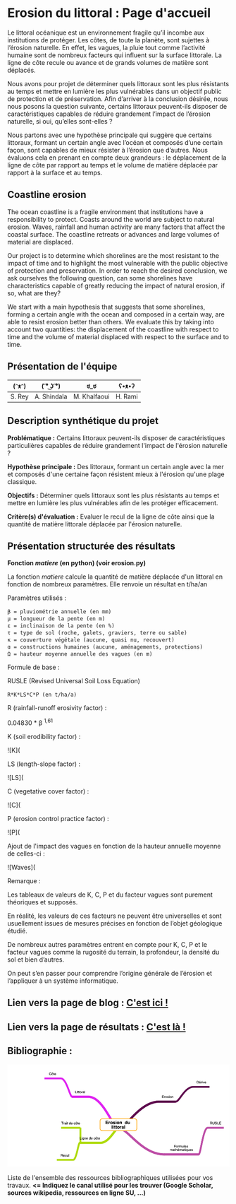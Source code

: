 # Erosion du littoral : Page d'accueil

Le littoral océanique est un environnement fragile qu’il incombe aux institutions de protéger.
Les côtes, de toute la planète, sont sujettes à l’érosion naturelle.
En effet, les vagues, la pluie tout comme l’activité humaine sont de nombreux facteurs qui influent sur la surface littorale.
La ligne de côte recule ou avance et de grands volumes de matière sont déplacés.

Nous avons pour projet de déterminer quels littoraux sont les plus résistants au temps et mettre en lumière les plus vulnérables dans un objectif public de protection et de préservation.
Afin d’arriver à la conclusion désirée, nous nous posons la question suivante, certains littoraux peuvent-ils disposer de caractéristiques capables de réduire grandement l’impact de l’érosion naturelle, si oui, qu’elles sont-elles ?

Nous partons avec une hypothèse principale qui suggère que certains littoraux, formant un certain angle avec l’océan et composés d’une certain façon, sont capables de mieux résister à l’érosion que d’autres.
Nous évaluons cela en prenant en compte deux  grandeurs : le déplacement de la ligne de côte par rapport au temps et le volume de matière déplacée par rapport à la surface et au temps.

## Coastline erosion

The ocean coastline is a fragile environment that institutions have a responsibility to protect.
Coasts around the world are subject to natural erosion.
Waves, rainfall and human activity are many factors that affect the coastal surface.
The coastline retreats or advances and large volumes of material are displaced.

Our project is to determine which shorelines are the most resistant to the impact of time and to highlight the most vulnerable with the public objective of protection and preservation.
In order to reach the desired conclusion, we ask ourselves the following question, can some shorelines have characteristics capable of greatly reducing the impact of natural erosion, if so, what are they?

We start with a main hypothesis that suggests that some shorelines, forming a certain angle with the ocean and composed in a certain way, are able to resist erosion better than others.
We evaluate this by taking into account two quantities: the displacement of the coastline with respect to time and the volume of material displaced with respect to the surface and to time.

## Présentation de l'équipe

|(ᵔᴥᵔ)|( ͡° ͜ʖ ͡°)|ಠ_ಠ|ʕ•ᴥ•ʔ|
|--|--|--|--|
| S. Rey | A. Shindala | M. Khalfaoui | H. Rami |


## Description synthétique du projet

**Problématique :** Certains littoraux peuvent-ils disposer de caractéristiques particulières capables de réduire grandement l'impact de l'érosion naturelle ? 

**Hypothèse principale :** Des littoraux, formant un certain angle avec la mer et composés d'une certaine façon résistent mieux à l'érosion qu'une plage classique.

**Objectifs :** Déterminer quels littoraux sont les plus résistants au temps et mettre en lumière les plus vulnérables afin de les protéger efficacement.

**Critère(s) d'évaluation :** Evaluer le recul de la ligne de côte ainsi que la quantité de matière littorale déplacée par l'érosion naturelle.

## Présentation structurée des résultats

**Fonction *matiere* (en python) (voir erosion.py)**

La fonction *matiere* calcule la quantité de matière déplacée d'un littoral en fonction de nombreux paramètres. Elle renvoie un résultat en t/ha/an

Paramètres utilisés :

	β = pluviométrie annuelle (en mm)
	μ = longueur de la pente (en m)
	ε = inclinaison de la pente (en %)
	τ = type de sol (roche, galets, graviers, terre ou sable)
	κ = couverture végétale (aucune, quasi nu, recouvert)
	ɑ = constructions humaines (aucune, aménagements, protections)
	Ω = hauteur moyenne annuelle des vagues (en m)

Formule de base :

  RUSLE (Revised Universal Soil Loss Equation)

	R*K*LS*C*P (en t/ha/a)
    
R (rainfall-runoff erosivity factor) :
	
0.04830 * β <sup> 1,61 </sup>

K (soil erodibility factor) :

![K](

LS (length-slope factor) :

![LS](

C (vegetative cover factor) :

![C](

P (erosion control practice factor) :

![P](

Ajout de l'impact des vagues en fonction de la hauteur annuelle moyenne de celles-ci :

![Waves](

Remarque :

Les tableaux de valeurs de K, C, P et du facteur vagues sont purement théoriques et supposés.

En réalité, les valeurs de ces facteurs ne peuvent être universelles et sont usuellement issues de mesures précises en fonction de l’objet géologique étudié.

De nombreux autres paramètres entrent en compte pour K, C, P et le facteur vagues comme la rugosité du terrain, la profondeur, la densité du sol et bien d’autres.

On peut s’en passer pour comprendre l’origine générale de l’érosion et l’appliquer à un système informatique.

## Lien vers la page de blog : <a href="https://dynamic-g7-pcgi-23-1b.github.io/erosion-du-littoral/blog.html"> C'est ici ! </a>

## Lien vers la page de résultats : <a href="https://dynamic-g7-pcgi-23-1b.github.io/erosion-du-littoral/results.html"> C'est là ! </a>

## Bibliographie :

![Mind map](https://raw.githubusercontent.com/DYNAMIC-G7-PCGI-23-1B/erosion-du-littoral/945a653a60059a4bbeb1945d39e629d5beb7d3ee/images/mind_map.png)

Liste de l'ensemble des ressources bibliographiques utilisées pour vos travaux. **<= Indiquez le canal utilisé pour les trouver (Google Scholar, sources wikipedia, ressources en ligne SU, ...)**

